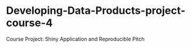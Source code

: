 # Developing-Data-Products-project-course-4

Course Project: Shiny Application and Reproducible Pitch

